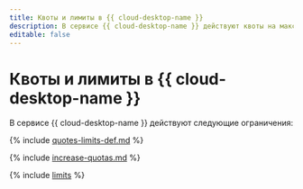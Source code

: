 ```yaml
---
title: Квоты и лимиты в {{ cloud-desktop-name }}
description: В сервисе {{ cloud-desktop-name }} действуют квоты на максимальное количество рабочих мест в облаке, максимальный объем вычислительных ресурсов для рабочих мест в облаке. Более подробно об ограничениях в сервисе вы узнаете из этой статьи.
editable: false
---
```


# Квоты и лимиты в {{ cloud-desktop-name }}

В сервисе {{ cloud-desktop-name }} действуют следующие ограничения:

{% include [quotes-limits-def.md](../../_includes/quotes-limits-def.md) %}

{% include [increase-quotas.md](../../_includes/increase-quotas.md) %}

{% include [limits](../../_includes/cloud-desktop/limits.md) %}

